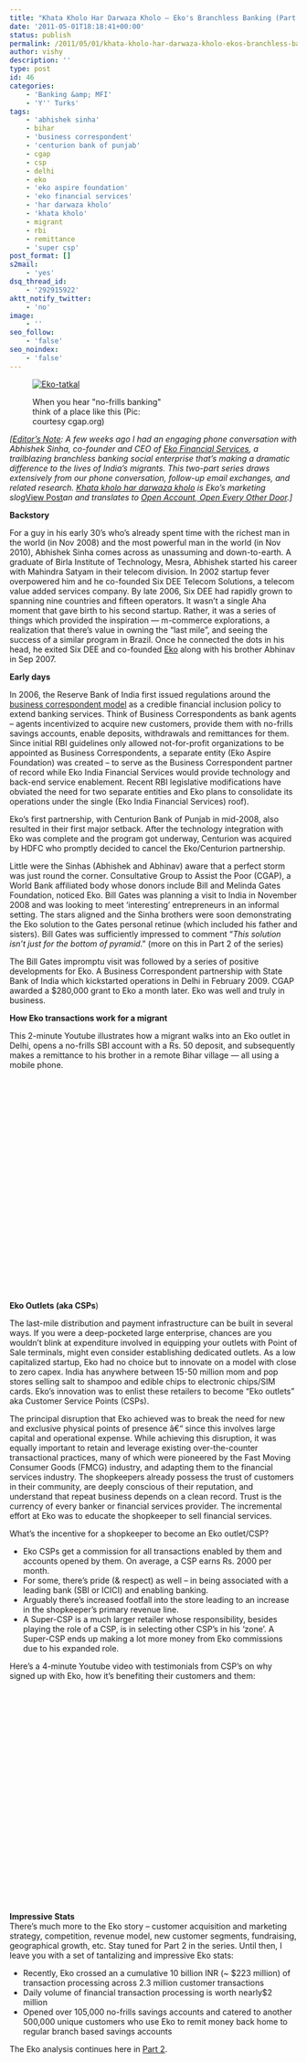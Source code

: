 ```yaml
---
title: "Khata Kholo Har Darwaza Kholo – Eko's Branchless Banking (Part 1)"
date: '2011-05-01T18:18:41+00:00'
status: publish
permalink: /2011/05/01/khata-kholo-har-darwaza-kholo-ekos-branchless-banking-part-1
author: vishy
description: ''
type: post
id: 46
categories:
    - 'Banking &amp; MFI'
    - 'Y'' Turks'
tags:
    - 'abhishek sinha'
    - bihar
    - 'business correspondent'
    - 'centurion bank of punjab'
    - cgap
    - csp
    - delhi
    - eko
    - 'eko aspire foundation'
    - 'eko financial services'
    - 'har darwaza kholo'
    - 'khata kholo'
    - migrant
    - rbi
    - remittance
    - 'super csp'
post_format: []
s2mail:
    - 'yes'
dsq_thread_id:
    - '292915922'
aktt_notify_twitter:
    - 'no'
image:
    - ''
seo_follow:
    - 'false'
seo_noindex:
    - 'false'
---
```

<figure aria-describedby="caption-attachment-1239" class="wp-caption alignleft" id="attachment_1239" style="width: 240px">

[![](../../../../uploads/2011/05/Eko-tatkal-240x300.jpg "Eko-tatkal")](../../../../uploads/2011/05/Eko-tatkal.jpg)<figcaption class="wp-caption-text" id="caption-attachment-1239">When you hear "no-frills banking" think of a place like this (Pic: courtesy cgap.org)</figcaption></figure>

*\[<span style="text-decoration: underline;">Editor’s Note</span>: A few weeks ago I had an engaging phone conversation with Abhishek Sinha, co-founder and CEO of [Eko Financial Services](http://eko.co.in/index.php), a trailblazing branchless banking social enterprise that’s making a dramatic difference to the lives of India’s migrants. This two-part series draws extensively from our phone conversation, follow-up email exchanges, and related research. <span style="text-decoration: underline;">Khata kholo har darwaza kholo</span> is Eko’s marketing slog*[View Post](http://www.techsangam.com/2011/05/01/khata-kholo-har-darwaza-kholo-ekos-branchless-banking-part-1/)*an and translates to <span style="text-decoration: underline;">Open Account, Open Every Other Door</span>.\]*

**Backstory**

For a guy in his early 30’s who’s already spent time with the richest man in the world (in Nov 2008) and the most powerful man in the world (in Nov 2010), Abhishek Sinha comes across as unassuming and down-to-earth. A graduate of Birla Institute of Technology, Mesra, Abhishek started his career with Mahindra Satyam in their telecom division. In 2002 startup fever overpowered him and he co-founded Six DEE Telecom Solutions, a telecom value added services company. By late 2006, Six DEE had rapidly grown to spanning nine countries and fifteen operators. It wasn’t a single Aha moment that gave birth to his second startup. Rather, it was a series of things which provided the inspiration — m-commerce explorations, a realization that there’s value in owning the “last mile”, and seeing the success of a similar program in Brazil. Once he connected the dots in his head, he exited Six DEE and co-founded [Eko](http://eko.co.in/index.php) along with his brother Abhinav in Sep 2007.

**Early days**

In 2006, the Reserve Bank of India first issued regulations around the [business correspondent model](http://www.rbi.org.in/Scripts/BS_CircularIndexDisplay.aspx?Id=2718) as a credible financial inclusion policy to extend banking services. Think of Business Correspondents as bank agents – agents incentivized to acquire new customers,  provide them with no-frills savings accounts, enable deposits, withdrawals and remittances for them. Since initial RBI guidelines only allowed not-for-profit organizations to be appointed as Business Correspondents, a separate entity (Eko Aspire Foundation) was created – to serve as the Business Correspondent partner of record while Eko India Financial Services would provide technology and back-end service enablement. Recent RBI legislative modifications have obviated the need for two separate entities and Eko plans to consolidate its operations under the single (Eko India Financial Services) roof).

Eko’s first partnership, with Centurion Bank of Punjab in mid-2008, also resulted in their first major setback. After the technology integration with Eko was complete and the program got underway, Centurion was acquired by HDFC who promptly decided to cancel the Eko/Centurion partnership.

Little were the Sinhas (Abhishek and Abhinav) aware that a perfect storm was just round the corner. Consultative Group to Assist the Poor (CGAP), a World Bank affiliated body whose donors include Bill and Melinda Gates Foundation, noticed Eko. Bill Gates was planning a visit to India in November 2008 and was looking to meet ‘interesting’ entrepreneurs in an informal setting. The stars aligned and the Sinha brothers were soon demonstrating the Eko solution to the Gates personal retinue (which included his father and sisters). Bill Gates was sufficiently impressed to comment “*This solution isn’t just for the bottom of pyramid*.” (more on this in Part 2 of the series)

The Bill Gates impromptu visit was followed by a series of positive developments for Eko. A Business Correspondent partnership with State Bank of India which kickstarted operations in Delhi in February 2009. CGAP awarded a $280,000 grant to Eko a month later. Eko was well and truly in business.

**How Eko transactions work for a migrant**

This 2-minute Youtube illustrates how a migrant walks into an Eko outlet in Delhi, opens a no-frills SBI account with a Rs. 50 deposit, and subsequently makes a remittance to his brother in a remote Bihar village — all using a mobile phone.  
<object classid="clsid:d27cdb6e-ae6d-11cf-96b8-444553540000" codebase="http://download.macromedia.com/pub/shockwave/cabs/flash/swflash.cab#version=6,0,40,0" height="390" style="height: 390px; width: 640px;" width="640"><param name="allowFullScreen" value="true"></param><param name="allowScriptAccess" value="always"></param><param name="src" value="http://www.youtube.com/v/mkkyPwkWvWU?version=3"></param><param name="allowfullscreen" value="true"></param><param name="allowscriptaccess" value="always"></param></object>

**Eko Outlets (aka CSPs**)

The last-mile distribution and payment infrastructure can be built in several ways. If you were a deep-pocketed large enterprise, chances are you wouldn’t blink at expenditure involved in equipping your outlets with Point of Sale terminals, might even consider establishing dedicated outlets. As a low capitalized startup, Eko had no choice but to innovate on a model with close to zero capex. India has anywhere between 15-50 million mom and pop stores selling salt to shampoo and edible chips to electronic chips/SIM cards. Eko’s innovation was to enlist these retailers to become “Eko outlets” aka Customer Service Points (CSPs).

The principal disruption that Eko achieved was to break the need for new and exclusive physical points of presence â€“ since this involves large capital and operational expense. While achieving this disruption, it was equally important to retain and leverage existing over-the-counter transactional practices, many of which were pioneered by the Fast Moving Consumer Goods (FMCG) industry, and adapting them to the financial services industry. The shopkeepers already possess the trust of customers in their community, are deeply conscious of their reputation, and understand that repeat business depends on a clean record. Trust is the currency of every banker or financial services provider. The incremental effort at Eko was to educate the shopkeeper to sell financial services.

What’s the incentive for a shopkeeper to become an Eko outlet/CSP?

- Eko CSPs get a commission for all transactions enabled by them and accounts opened by them. On average, a CSP earns Rs. 2000 per month.
- For some, there’s pride (&amp; respect) as well – in being associated with a leading bank (SBI or ICICI) and enabling banking.
- Arguably there’s increased footfall into the store leading to an increase in the shopkeeper’s primary revenue line.
- A Super-CSP is a much larger retailer whose responsibility, besides playing the role of a CSP, is in selecting other CSP’s in his ‘zone’. A Super-CSP ends up making a lot more money from Eko commissions due to his expanded role.

Here’s a 4-minute Youtube video with testimonials from CSP’s on why signed up with Eko, how it’s benefiting their customers and them:  
<object classid="clsid:d27cdb6e-ae6d-11cf-96b8-444553540000" codebase="http://download.macromedia.com/pub/shockwave/cabs/flash/swflash.cab#version=6,0,40,0" height="390" style="height: 390px; width: 640px;" width="640"><param name="allowFullScreen" value="true"></param><param name="allowScriptAccess" value="always"></param><param name="src" value="http://www.youtube.com/v/Ucoe0C_OI_c?version=3"></param><param name="allowfullscreen" value="true"></param><param name="allowscriptaccess" value="always"></param></object>

**Impressive Stats**  
There’s much more to the Eko story – customer acquisition and marketing strategy, competition, revenue model, new customer segments, fundraising, geographical growth, etc. Stay tuned for Part 2 in the series. Until then, I leave you with a set of tantalizing and impressive Eko stats:

- Recently, Eko crossed an a cumulative 10 billion INR (~ $223 million) of transaction processing across 2.3 million customer transactions
- Daily volume of financial transaction processing is worth nearly$2 million
- Opened over 105,000 no-frills savings accounts and catered to another 500,000 unique customers who use Eko to remit money back home to regular branch based savings accounts

The Eko analysis continues here in [Part 2](http://www.techsangam.com/2011/05/12/khata-kholo-har-darwaza-kholo-ekos-branchless-banking-part-2/).